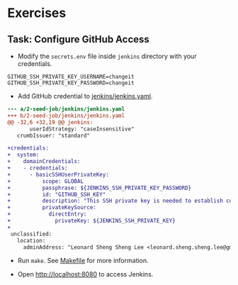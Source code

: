 # Exercises

## Task: Configure GitHub Access

- Modify the `secrets.env` file inside `jenkins` directory with your credentials.

```text
GITHUB_SSH_PRIVATE_KEY_USERNAME=changeit
GITHUB_SSH_PRIVATE_KEY_PASSWORD=changeit
```

- Add GitHub credential to [jenkins/jenkins.yaml](jenkins/jenkins.yaml).

```patch
--- a/2-seed-job/jenkins/jenkins.yaml
+++ b/2-seed-job/jenkins/jenkins.yaml
@@ -32,6 +32,19 @@ jenkins:
       userIdStrategy: "caseInsensitive"
   crumbIssuer: "standard"

+credentials:
+  system:
+    domainCredentials:
+    - credentials:
+      - basicSSHUserPrivateKey:
+          scope: GLOBAL
+          passphrase: ${JENKINS_SSH_PRIVATE_KEY_PASSWORD}
+          id: "GITHUB_SSH_KEY"
+          description: "This SSH private key is needed to establish connection to GitHub."
+          privateKeySource:
+            directEntry:
+              privateKey: ${JENKINS_SSH_PRIVATE_KEY}
+
 unclassified:
   location:
     adminAddress: "Leonard Sheng Sheng Lee <leonard.sheng.sheng.lee@gmail.com>"
```

- Run `make`. See [Makefile](Makefile) for more information.

- Open [http://localhost:8080](http://localhost:8080) to access Jenkins.
